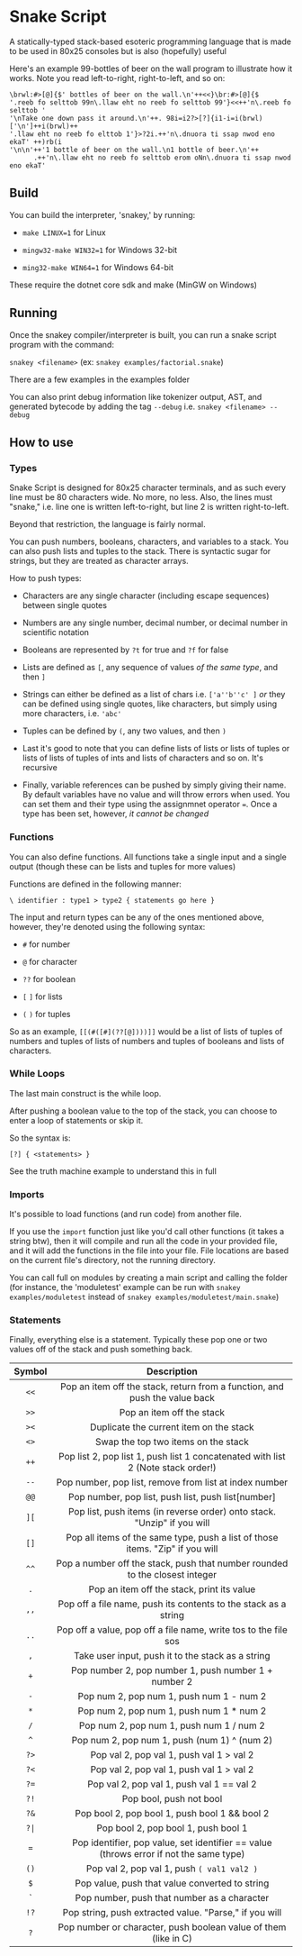 # Snake Script

A statically-typed stack-based esoteric programming language that is made to be used in 80x25 consoles but is also (hopefully) useful

Here's an example 99-bottles of beer on the wall program to illustrate how it works. Note you read left-to-right, right-to-left, and so on:

```
\brwl:#>[@]{$' bottles of beer on the wall.\n'++<<}\br:#>[@]{$                  
'.reeb fo selttob 99n\.llaw eht no reeb fo selttob 99'}<<++'n\.reeb fo selttob '
'\nTake one down pass it around.\n'++. 98i=i2?>[?]{i1-i=i(brwl)['\n']++i(brwl)++
'.llaw eht no reeb fo elttob 1'}>?2i.++'n\.dnuora ti ssap nwod eno ekaT' ++)rb(i
'\n\n'++'1 bottle of beer on the wall.\n1 bottle of beer.\n'++                  
      .++'n\.llaw eht no reeb fo selttob erom oNn\.dnuora ti ssap nwod eno ekaT'
```

## Build

You can build the interpreter, 'snakey,' by running:

 * `make LINUX=1` for Linux
 
 * `mingw32-make WIN32=1` for Windows 32-bit
 
 * `ming32-make WIN64=1` for Windows 64-bit

These require the dotnet core sdk and make (MinGW on Windows)

## Running

Once the snakey compiler/interpreter is built, you can run a snake script program with the command:

`snakey <filename>` (ex: `snakey examples/factorial.snake`)

There are a few examples in the examples folder

You can also print debug information like tokenizer output, AST, and generated bytecode by adding the tag `--debug` i.e. `snakey <filename> --debug`

## How to use

### Types

Snake Script is designed for 80x25 character terminals, and as such every line must be 80 characters wide. No more, no less. Also, the lines must "snake," i.e. line one is written left-to-right, but line 2 is written right-to-left.

Beyond that restriction, the language is fairly normal.

You can push numbers, booleans, characters, and variables to a stack. You can also push lists and tuples to the stack. There is syntactic sugar for strings, but they are treated as character arrays.

How to push types:

 * Characters are any single character (including escape sequences) between single quotes
 
 * Numbers are any single number, decimal number, or decimal number in scientific notation
 
 * Booleans are represented by `?t` for true and `?f` for false
 
 * Lists are defined as `[`, any sequence of values *of the same type*, and then `]`
 
 * Strings can either be defined as a list of chars i.e. `['a''b''c' ]` *or* they can be defined using single quotes, like characters, but simply using more characters, i.e. `'abc'`
 
 * Tuples can be defined by `(`, any two values, and then `)`
 
 * Last it's good to note that you can define lists of lists or lists of tuples or lists of lists of tuples of ints and lists of characters and so on. It's recursive
 
 * Finally, variable references can be pushed by simply giving their name. By default variables have no value and will throw errors when used. You can set them and their type using the assignmnet operator `=`. Once a type has been set, however, *it cannot be changed*

### Functions

You can also define functions. All functions take a single input and a single output (though these can be lists and tuples for more values)

Functions are defined in the following manner:

`\ identifier : type1 > type2 { statements go here }`

The input and return types can be any of the ones mentioned above, however, they're denoted using the following syntax:

 * `#` for number
 
 * `@` for character
 
 * `??` for boolean
 
 * `[` `]` for lists
 
 * `(` `)` for tuples
 
So as an example, `[[(#([#](??[@])))]]` would be a list of lists of tuples of numbers and tuples of lists of numbers and tuples of booleans and lists of characters.

### While Loops

The last main construct is the while loop.

After pushing a boolean value to the top of the stack, you can choose to enter a loop of statements or skip it.

So the syntax is:

`[?] { <statements> }`

See the truth machine example to understand this in full

### Imports

It's possible to load functions (and run code) from another file.

If you use the `import` function just like you'd call other functions (it takes a string btw), then it will compile and run all the code in your provided file, and it will add the functions in the file into your file. File locations are based on the current file's directory, not the running directory.

You can call full on modules by creating a main script and calling the folder (for instance, the 'moduletest' example can be run with `snakey examples/moduletest` instead of `snakey examples/moduletest/main.snake`)

### Statements

Finally, everything else is a statement. Typically these pop one or two values off of the stack and push something back.

| Symbol | Description |
|:------:|:-----------:|
| `<<` | Pop an item off the stack, return from a function, and push the value back |
| `>>` | Pop an item off the stack |
| `><` | Duplicate the current item on the stack |
| `<>` | Swap the top two items on the stack
| `++` | Pop list 2, pop list 1, push list 1 concatenated with list 2 (Note stack order!) |
| `--` | Pop number, pop list, remove from list at index number |
| `@@` | Pop number, pop list, push list, push list\[number\] |
| `][` | Pop list, push items (in reverse order) onto stack. "Unzip" if you will |
| `[]` | Pop all items of the same type, push a list of those items. "Zip" if you will |
| `^^` | Pop a number off the stack, push that number rounded to the closest integer |
| `.` | Pop an item off the stack, print its value |
| `,,` | Pop off a file name, push its contents to the stack as a string |
| `..` | Pop off a value, pop off a file name, write tos to the file sos |
| `,` | Take user input, push it to the stack as a string |
| `+` | Pop number 2, pop number 1, push number 1 + number 2 |
| `-` | Pop num 2, pop num 1, push num 1 - num 2 |
| `*` | Pop num 2, pop num 1, push num 1 * num 2 |
| `/` | Pop num 2, pop num 1, push num 1 / num 2 |
| `^` | Pop num 2, pop num 1, push (num 1) ^ (num 2) |
| `?>` | Pop val 2, pop val 1, push val 1 > val 2 |
| `?<` | Pop val 2, pop val 1, push val 1 > val 2 |
| `?=` | Pop val 2, pop val 1, push val 1 == val 2 |
| `?!` | Pop bool, push not bool |
| `?&` | Pop bool 2, pop bool 1, push bool 1 && bool 2 |
| `?\|` | Pop bool 2, pop bool 1, push bool 1 || bool 2 |
| `=` | Pop identifier, pop value, set identifier == value (throws error if not the same type) |
| `()` | Pop val 2, pop val 1, push `( val1 val2 )` |
| `$` | Pop value, push that value converted to string |
| \` | Pop number, push that number as a character |
| `!?` | Pop string, push extracted value. "Parse," if you will |
| `?` | Pop number or character, push boolean value of them (like in C) |
